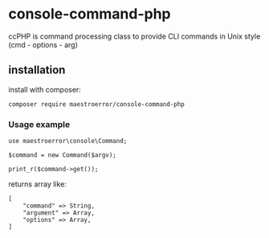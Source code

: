 # console-command-php
ccPHP is command processing class to provide CLI commands in Unix style (cmd - options - arg)

## installation
install with composer:
```
composer require maestroerror/console-command-php
```
### Usage example

```
use maestroerror\console\Command;

$command = new Command($argv);

print_r($command->get());
```
returns array like:  
```
[
    "command" => String,
    "argument" => Array,
    "options" => Array,
]
```